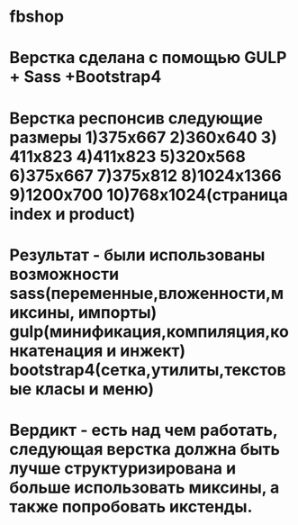 # fbshop
# Верстка сделана с помощью GULP + Sass +Bootstrap4
# Верстка респонсив следующие размеры 1)375х667 2)360х640 3) 411х823 4)411х823 5)320х568 6)375х667 7)375х812 8)1024х1366 9)1200х700 10)768х1024(страница index и product)
# Результат - были использованы возможности sass(переменные,вложенности,миксины, импорты) gulp(минификация,компиляция,конкатенация и инжект) bootstrap4(сетка,утилиты,текстовые класы и меню) 
# Вердикт - есть над чем работать, следующая верстка должна быть лучше структуризирована  и больше использовать миксины, а также попробовать икстенды.
